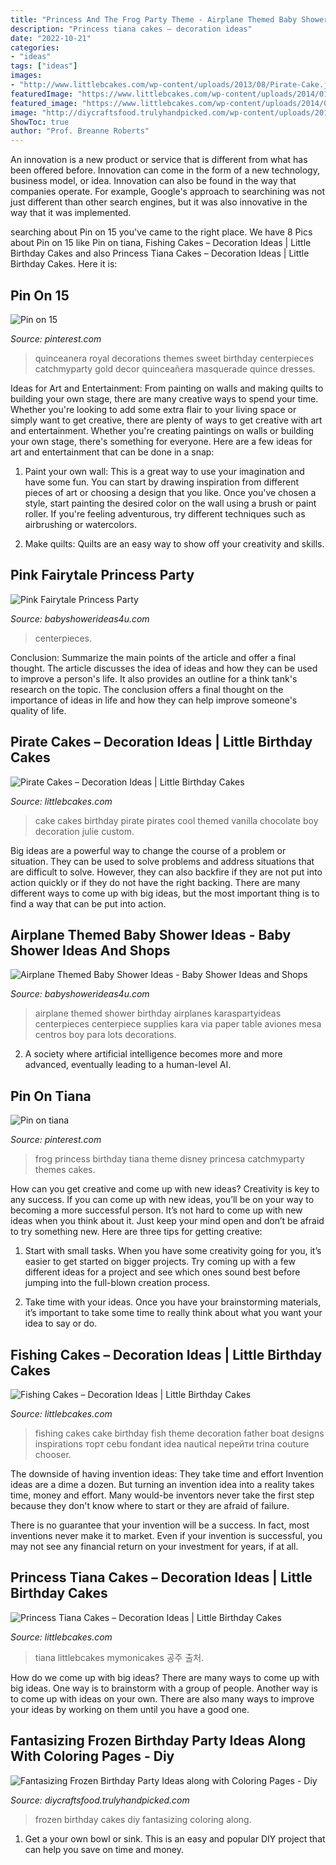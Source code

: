 ```yaml
---
title: "Princess And The Frog Party Theme - Airplane Themed Baby Shower Ideas"
description: "Princess tiana cakes – decoration ideas"
date: "2022-10-21"
categories:
- "ideas"
tags: ["ideas"]
images:
- "http://www.littlebcakes.com/wp-content/uploads/2013/08/Pirate-Cake.jpg"
featuredImage: "https://www.littlebcakes.com/wp-content/uploads/2014/01/Princess-Tiana-Cake.jpg"
featured_image: "https://www.littlebcakes.com/wp-content/uploads/2014/01/Princess-Tiana-Cake.jpg"
image: "http://diycraftsfood.trulyhandpicked.com/wp-content/uploads/2016/05/Frozen-Birthday-cakes-716x1024.jpg"
ShowToc: true
author: "Prof. Breanne Roberts"
---
```



An innovation is a new product or service that is different from what has been offered before. Innovation can come in the form of a new technology, business model, or idea. Innovation can also be found in the way that companies operate. For example, Google's approach to searchining was not just different than other search engines, but it was also innovative in the way that it was implemented.

	

		
searching about Pin on 15 you've came to the right place. We have 8 Pics about Pin on 15 like Pin on tiana, Fishing Cakes – Decoration Ideas | Little Birthday Cakes and also Princess Tiana Cakes – Decoration Ideas | Little Birthday Cakes. Here it is:
		
    
## Pin On 15

<img loading=lazy src="https://i.pinimg.com/736x/ad/4e/88/ad4e88395bfe0f68cd3293201ec60e30.jpg" onerror="this.onerror=null;this.src='https://tse4.mm.bing.net/th?id=OIP.PNzPSnht-CXwii5loGlQAwAAAA&amp;pid=15.1';" alt="Pin on 15">

_Source: pinterest.com_

>quinceanera royal decorations themes sweet birthday centerpieces catchmyparty gold decor quinceañera masquerade quince dresses. 

	

Ideas for Art and Entertainment: From painting on walls and making quilts to building your own stage, there are many creative ways to spend your time.
Whether you're looking to add some extra flair to your living space or simply want to get creative, there are plenty of ways to get creative with art and entertainment. Whether you're creating paintings on walls or building your own stage, there's something for everyone. Here are a few ideas for art and entertainment that can be done in a snap:
1. Paint your own wall: This is a great way to use your imagination and have some fun. You can start by drawing inspiration from different pieces of art or choosing a design that you like. Once you've chosen a style, start painting the desired color on the wall using a brush or paint roller. If you're feeling adventurous, try different techniques such as airbrushing or watercolors.

2. Make quilts: Quilts are an easy way to show off your creativity and skills.

    
## Pink Fairytale Princess Party

<img loading=lazy src="https://www.babyshowerideas4u.com/wp-content/uploads/2014/01/princess-51.jpg" onerror="this.onerror=null;this.src='https://tse3.mm.bing.net/th?id=OIP.8FCeP8S5CYpfyLGueVRzTwHaLH&amp;pid=15.1';" alt="Pink Fairytale Princess Party">

_Source: babyshowerideas4u.com_

>centerpieces. 

	

Conclusion: Summarize the main points of the article and offer a final thought.
The article discusses the idea of ideas and how they can be used to improve a person's life. It also provides an outline for a think tank's research on the topic. The conclusion offers a final thought on the importance of ideas in life and how they can help improve someone's quality of life.

    
## Pirate Cakes – Decoration Ideas | Little Birthday Cakes

<img loading=lazy src="http://www.littlebcakes.com/wp-content/uploads/2013/08/Pirate-Cake.jpg" onerror="this.onerror=null;this.src='https://tse1.mm.bing.net/th?id=OIP.R3Y5PYGv4gTqSeNIEjy6xQHaKt&amp;pid=15.1';" alt="Pirate Cakes – Decoration Ideas | Little Birthday Cakes">

_Source: littlebcakes.com_

>cake cakes birthday pirate pirates cool themed vanilla chocolate boy decoration julie custom. 

	

Big ideas are a powerful way to change the course of a problem or situation. They can be used to solve problems and address situations that are difficult to solve. However, they can also backfire if they are not put into action quickly or if they do not have the right backing. There are many different ways to come up with big ideas, but the most important thing is to find a way that can be put into action.

    
## Airplane Themed Baby Shower Ideas - Baby Shower Ideas And Shops

<img loading=lazy src="http://www.babyshowerideas4u.com/wp-content/uploads/2014/01/airplane-131.jpg" onerror="this.onerror=null;this.src='https://tse4.mm.bing.net/th?id=OIP.8-JnYeHca-598BlD9yPGngHaLH&amp;pid=15.1';" alt="Airplane Themed Baby Shower Ideas - Baby Shower Ideas and Shops">

_Source: babyshowerideas4u.com_

>airplane themed shower birthday airplanes karaspartyideas centerpieces centerpiece supplies kara via paper table aviones mesa centros boy para lots decorations. 

	

2. A society where artificial intelligence becomes more and more advanced, eventually leading to a human-level AI. 

    
## Pin On Tiana

<img loading=lazy src="https://i.pinimg.com/736x/64/a8/18/64a818269d38fa0667da1d33826f35e3--frog-birthday-party-th-birthday.jpg" onerror="this.onerror=null;this.src='https://tse4.mm.bing.net/th?id=OIP.IpD56qJHSUme0uFyH0sRJAHaJ3&amp;pid=15.1';" alt="Pin on tiana">

_Source: pinterest.com_

>frog princess birthday tiana theme disney princesa catchmyparty themes cakes. 

	

How can you get creative and come up with new ideas?
Creativity is key to any success. If you can come up with new ideas, you’ll be on your way to becoming a more successful person. It’s not hard to come up with new ideas when you think about it. Just keep your mind open and don’t be afraid to try something new. Here are three tips for getting creative:
1. Start with small tasks. When you have some creativity going for you, it’s easier to get started on bigger projects. Try coming up with a few different ideas for a project and see which ones sound best before jumping into the full-blown creation process.

2. Take time with your ideas. Once you have your brainstorming materials, it’s important to take some time to really think about what you want your idea to say or do.

    
## Fishing Cakes – Decoration Ideas | Little Birthday Cakes

<img loading=lazy src="http://www.littlebcakes.com/wp-content/uploads/2014/01/Fishing-Cakes-Images.jpg" onerror="this.onerror=null;this.src='https://tse3.mm.bing.net/th?id=OIP.PT8mZGQT0QsOmBA6coadawHaJ4&amp;pid=15.1';" alt="Fishing Cakes – Decoration Ideas | Little Birthday Cakes">

_Source: littlebcakes.com_

>fishing cakes cake birthday fish theme decoration father boat designs inspirations торт cebu fondant idea nautical перейти trina couture chooser. 

	

The downside of having invention ideas: They take time and effort
Invention ideas are a dime a dozen. But turning an invention idea into a reality takes time, money and effort.
Many would-be inventors never take the first step because they don't know where to start or they are afraid of failure.

There is no guarantee that your invention will be a success. In fact, most inventions never make it to market. Even if your invention is successful, you may not see any financial return on your investment for years, if at all.

    
## Princess Tiana Cakes – Decoration Ideas | Little Birthday Cakes

<img loading=lazy src="https://www.littlebcakes.com/wp-content/uploads/2014/01/Princess-Tiana-Cake.jpg" onerror="this.onerror=null;this.src='https://tse3.mm.bing.net/th?id=OIP.JrxbBMv8gCajLvisUyYTJgHaJ4&amp;pid=15.1';" alt="Princess Tiana Cakes – Decoration Ideas | Little Birthday Cakes">

_Source: littlebcakes.com_

>tiana littlebcakes mymonicakes 공주 출처. 

	

How do we come up with big ideas?
There are many ways to come up with big ideas. One way is to brainstorm with a group of people. Another way is to come up with ideas on your own. There are also many ways to improve your ideas by working on them until you have a good one.

    
## Fantasizing Frozen Birthday Party Ideas Along With Coloring Pages - Diy

<img loading=lazy src="http://diycraftsfood.trulyhandpicked.com/wp-content/uploads/2016/05/Frozen-Birthday-cakes-716x1024.jpg" onerror="this.onerror=null;this.src='https://tse1.mm.bing.net/th?id=OIP.t9eOc5_VJ-CJBbiRbLNUQAHaKl&amp;pid=15.1';" alt="Fantasizing Frozen Birthday Party Ideas along with Coloring Pages - Diy">

_Source: diycraftsfood.trulyhandpicked.com_

>frozen birthday cakes diy fantasizing coloring along. 

	

1. Get a your own bowl or sink. This is an easy and popular DIY project that can help you save on time and money.

